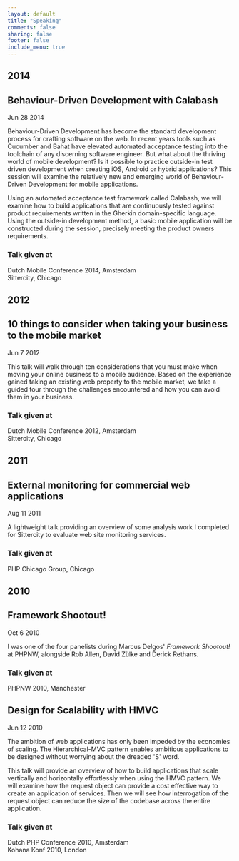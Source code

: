 ```yaml
---
layout: default
title: "Speaking"
comments: false
sharing: false
footer: false
include_menu: true
---
```


<div id="blog-archives">

<h2>2014</h2>
<article role="article">
<h1>Behaviour-Driven Development with Calabash</h1>
<time datetime="2014-28-07T14:50:00+02:00">
	<span class="month">Jun</span>
	<span class="day">28</span>
	<span class="year">2014</span>
</time>

<p><script async class="speakerdeck-embed" data-id="7d857c40e0f70131cd421afbead76f1b" data-ratio="1.77777777777778" src="//speakerdeck.com/assets/embed.js"></script></p>

<p>Behaviour-Driven Development has become the standard development process for crafting software on the web. In recent years tools such as Cucumber and Bahat have elevated automated acceptance testing into the toolchain of any discerning software engineer. But what about the thriving world of mobile development? Is it possible to practice outside-in test driven development when creating iOS, Android or hybrid applications? This session will examine the relatively new and emerging world of Behaviour-Driven Development for mobile applications.</p>

<p>Using an automated acceptance test framework called Calabash, we will examine how to build applications that are continuously tested against product requirements written in the Gherkin domain-specific language. Using the outside-in development method, a basic mobile application will be constructed during the session, precisely meeting the product owners requirements.</p>

<h3>Talk given at</h3>
<p>Dutch Mobile Conference 2014, Amsterdam<br />
Sittercity, Chicago</p>
</article>

<h2>2012</h2>
<article role="article">
<h1>10 things to consider when taking your business to the mobile market</h1>
<time datetime="2012-06-07T12:00:00+02:00">
	<span class="month">Jun</span>
	<span class="day">7</span>
	<span class="year">2012</span>
</time>

<p><script async class="speakerdeck-embed" data-id="4fd201ea469d20059c004de6" data-ratio="1.77777777777778" src="//speakerdeck.com/assets/embed.js"></script></p>

<p>This talk will walk through ten considerations that you must make when moving your online business to a mobile audience. Based on the experience gained taking an existing web property to the mobile market, we take a guided tour through the challenges encountered and how you can avoid them in your business.</p>

<h3>Talk given at</h3>
<p>Dutch Mobile Conference 2012, Amsterdam<br />
Sittercity, Chicago</p>
</article>

<h2>2011</h2>
<article role="article">
<h1>External monitoring for commercial web applications</h1>
<time datetime="2011-08-11T12:00:00-6:00">
	<span class="month">Aug</span>
	<span class="day">11</span>
	<span class="year">2011</span>
</time>

<p><script async class="speakerdeck-embed" data-id="e4c1121059d701309a5812313926f5f6" data-ratio="1.33333333333333" src="//speakerdeck.com/assets/embed.js"></script></p>

<p>A lightweight talk providing an overview of some analysis work I completed for Sittercity to evaluate web site monitoring services.</p>

<h3>Talk given at</h3>
<p>PHP Chicago Group, Chicago</p>
</article>

<h2>2010</h2>
<article role="article">
<h1>Framework Shootout!</h1>
<time datetime="2010-10-06T12:00:000+01:00">
	<span class="month">Oct</span>
	<span class="day">6</span>
	<span class="year">2010</span>
</time>

<p>I was one of the four panelists during Marcus Delgos' <em>Framework Shootout!</em> at PHPNW, alongside Rob Allen, David Zülke and Derick Rethans.</p>

<h3>Talk given at</h3>
<p>PHPNW 2010, Manchester</p>
</article>

<article role="article">
<h1>Design for Scalability with HMVC</h1>
<time datetime="2010-06-12T12:00:00+2:00">
	<span class="month">Jun</span>
	<span class="day">12</span>
	<span class="year">2010</span>
</time>

<p><script async class="speakerdeck-embed" data-id="4fc014352d90a90022002202" data-ratio="1.2994923857868" src="//speakerdeck.com/assets/embed.js"></script></p>

<p>The ambition of web applications has only been impeded by the economies of scaling. The Hierarchical-MVC pattern enables ambitious applications to be designed without worrying about the dreaded 'S' word.</p>
<p>This talk will provide an overview of how to build applications that scale vertically and horizontally effortlessly when using the HMVC pattern. We will examine how the request object can provide a cost effective way to create an application of services. Then we will see how interrogation of the request object can reduce the size of the codebase across the entire application.</p>

<h3>Talk given at</h3>
<p>Dutch PHP Conference 2010, Amsterdam<br />
Kohana Konf 2010, London</p>

</article>

</div>